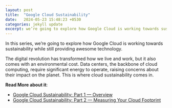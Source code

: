 ```yaml
---
layout: post
title:  "Google Cloud Sustainability"
date:   2024-05-23 15:48:23 +0530
categories: jekyll update
excerpt: we’re going to explore how Google Cloud is working towards sustainability while still providing awesome technology.
---
```

In this series, we’re going to explore how Google Cloud is working towards sustainability while still providing awesome technology.

The digital revolution has transformed how we live and work, but it also comes with an environmental cost. Data centers, the backbone of cloud computing, require significant energy to operate, raising concerns about their impact on the planet. This is where cloud sustainability comes in.

__Read More about it__:

- [Google Cloud Sustainability: Part 1 — Overview](https://medium.com/@mohtasham9/google-cloud-sustainability-part-1-overview-2004c534b72a)
- [Google Cloud Sustainability: Part 2 — Measuring Your Cloud Footprint](https://medium.com/@mohtasham9/google-cloud-sustainability-part-2-measuring-your-cloud-footprint-c8a99d696560)
